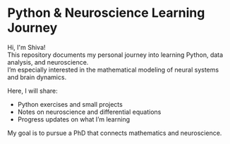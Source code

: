 
# Python & Neuroscience Learning Journey

Hi, I'm Shiva!  
This repository documents my personal journey into learning Python, data analysis, and neuroscience.  
I’m especially interested in the mathematical modeling of neural systems and brain dynamics.

Here, I will share:
- Python exercises and small projects  
- Notes on neuroscience and differential equations  
- Progress updates on what I’m learning

My goal is to pursue a PhD that connects mathematics and neuroscience.
